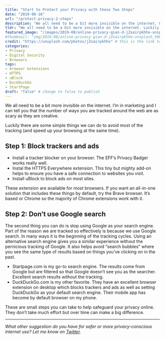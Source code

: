 ```yaml
---
title: "Start to Protect your Privacy with these Two Steps"
date: "2019-08-16"
url: "/protect-privacy-2-steps"
description: "We all need to be a bit more invisible on the internet. Luckily there are some simple things we can do to avoid most of the tracking out there. Here are two steps you can take."
tldr: "We all need to be a bit more invisible on the internet. Luckily there are some simple things we can do to avoid most of the tracking out there. Here are two steps you can take."
featured_image: "/images/2019-08/online-privacy-gian-d-jZxairpkhho-unsplash.jpg" # default width is 1280, path starts with "img/whatever.ext"
#thumbnail: "img/2019-08/online-privacy-gian-d-jZxairpkhho-unsplash_500x500.jpeg" # default size should be 500x500, path starts with "img/whatever.ext"
credit: "https://unsplash.com/photos/jZxairpkhho" # this is the link to the page the image came from 
categories:
- Privacy
- Digital Security
- Browsers
tags: 
- browser extensions
- HTTPS
- uBlock
- DuckDuckGo
- StartPage
draft: "false" # change to false to publish
---
```


We all need to be a bit more invisible on the internet. I’m in marketing and I can tell you that the number of ways you are tracked around the web are as scary as they are creative.

Luckily there are some simple things we can do to avoid most of the tracking (and speed up your browsing at the same time).

## Step 1: Block trackers and ads
- Install a tracker blocker on your browser. The EFF’s Privacy Badger works really well.
- Instal the HTTPS Everywhere extension. This tiny but mighty add-on helps to ensure you have a safe connection to websites you visit.
- Install uBlock to block ads on most sites.

These extension are available for most browsers. If you want an all-in-one solution that includes these things by default, try the Brave browser. It’s based or Chrome so the majority of Chrome extensions work with it.

## Step 2: Don’t use Google search
The second thing you can do is stop using Google as your search engine. Part of the reason we are tracked so effectively is because we use Google search. In many ways it is the beginning of the tracking cycles. Using an alternative search engine gives you a similar experience without the pernicious tracking of Google. It also helps avoid “search bubbles” where you see the same type of results based on things you’ve clicking on in the past.

- Startpage.com is my go-to search engine. The results come from Google but are filtered so that Google doesn’t see you as the searcher. Excellent search results without the tracking.
- DuckDuckGo.com is my other favorite. They have an excellent browser extension on desktop which blocks trackers and ads as well as setting DuckDuckGo as your default search engine. Their mobile app has become by default browser on my phone.

These are small steps you can take to help safeguard your privacy online. They don’t take much effort but over time can make a big difference.

---

*What other suggestion do you have for safer or more privacy-conscious internet use? Let me know on [Twitter](https://twitter.com/adamtervort/).*